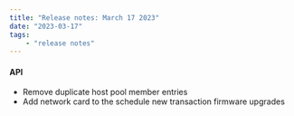 ```yaml
---
title: "Release notes: March 17 2023"
date: "2023-03-17"
tags:
    - "release notes"
---
```


#### API
- Remove duplicate host pool member entries
- Add network card to the schedule new transaction firmware upgrades